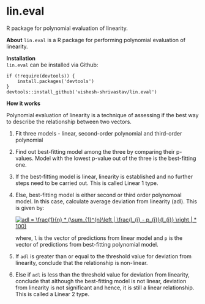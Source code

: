 # lin.eval
R package for polynomial evaluation of linearity.

**About**
`lin.eval` is a R package for performing polynomial evaluation of linearity.

**Installation**  
`lin.eval` can be installed via Github:

```{r}
if (!require(devtools)) {  
    install.packages('devtools')  
}  
devtools::install_github('vishesh-shrivastav/lin.eval')
```  
  
**How it works**

Polynomial evaluation of linearity is a technique of assessing if the best way to describe the relationship between two vectors.

1) Fit three models - linear, second-order polynomial and third-order polynomial
2) Find out best-fitting model among the three by comparing their p-values. Model with the lowest p-value out of the three is the best-fitting one.
3) If the best-fitting model is linear, linearity is established and no further steps need to be carried out. This is called Linear 1 type.
4) Else, best-fitting model is either second or third order polynomoal model. In this case, calculate average deviation from linearity (adl). This is given by:  

      <a href="https://www.codecogs.com/eqnedit.php?latex=adl&space;=&space;\frac{1}{n}&space;*&space;(\sum_{1}^{n}\left&space;|&space;\frac{l_{i}&space;-&space;p_{i}}{l_{i}}&space;\right&space;|&space;*&space;100)" target="_blank"><img src="https://latex.codecogs.com/gif.latex?adl&space;=&space;\frac{1}{n}&space;*&space;(\sum_{1}^{n}\left&space;|&space;\frac{l_{i}&space;-&space;p_{i}}{l_{i}}&space;\right&space;|&space;*&space;100)" title="adl = \frac{1}{n} * (\sum_{1}^{n}\left | \frac{l_{i} - p_{i}}{l_{i}} \right | * 100)" /></a>

    where, `l` is the vector of predictions from linear model and `p` is the vector of predictions from best-fitting polynomial model.

5) If `adl` is greater than or equal to the threshold value for deviation from linearity, conclude that the relationship is non-linear.
6) Else if `adl` is less than the threshold value for deviation from linearity, conclude that although the best-fitting model is not linear, deviation from linearity is not significant and hence, it is still a linear relationship. This is called a Linear 2 type.
